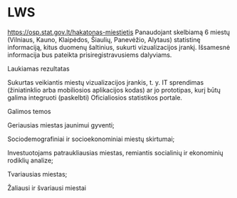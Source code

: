 # LWS
https://osp.stat.gov.lt/hakatonas-miestietis
Panaudojant skelbiamą 6 miestų (Vilniaus, Kauno, Klaipėdos, Šiaulių, Panevėžio, Alytaus) statistinę informaciją, kitus duomenų šaltinius, sukurti vizualizacijos įrankį. Išsamesnė informacija bus pateikta prisiregistravusiems dalyviams.



Laukiamas rezultatas

Sukurtas veikiantis miestų vizualizacijos įrankis, t. y. IT sprendimas (žiniatinklio arba mobiliosios aplikacijos kodas) ar jo prototipas, kurį būtų galima  integruoti (paskelbti) Oficialiosios statistikos portale.



Galimos temos

Geriausias miestas jaunimui gyventi;

Sociodemografiniai ir socioekonominiai miestų skirtumai;

Investuotojams patraukliausias miestas, remiantis socialinių ir ekonominių rodiklių analize;

Tvariausias miestas;

Žaliausi ir  švariausi miestai

